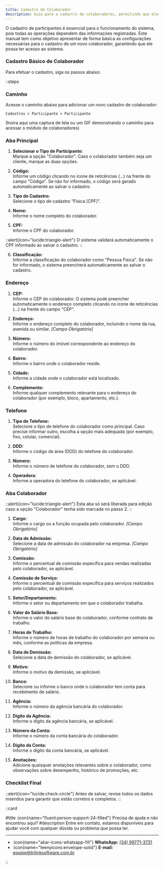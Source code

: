 ```yaml
---
title: Cadastro de Colaborador
description: Guia para o cadastro de colaboradores, permitindo que eles tenham acesso ao sistema.
---
```


O cadastro de participantes é essencial para o funcionamento do sistema, pois todas as operações dependem das informações registradas. Este manual tem como objetivo apresentar de forma básica as configurações necessárias para o cadastro de um novo colaborador, garantindo que ele possa ter acesso ao sistema.

### Cadastro Básico de Colaborador

Para efetuar o cadastro, siga os passos abaixo:

::steps

### Caminho

Acesse o caminho abaixo para adicionar um novo cadastro de colaborador:

`Cadastros > Participante > Participante`

(Insira aqui uma captura de tela ou um GIF demonstrando o caminho para acessar o módulo de colaboradores)

### Aba Principal

1. **Selecionar o Tipo de Participante:**  
   Marque a opção "Colaborador". Caso o colaborador também seja um cliente, marque as duas opções.

2. **Código:**  
   Informe um código clicando no ícone de reticências (...) na frente do campo "Código". Se não for informado, o código será gerado automaticamente ao salvar o cadastro.

3. **Tipo do Cadastro:**  
   Selecione o tipo de cadastro "Física [CPF]".

4. **Nome:**  
   Informe o nome completo do colaborador.

5. **CPF:**  
   Informe o CPF do colaborador.

  ::alert{icon="lucide:triangle-alert"}
    O sistema validará automaticamente o CPF informado ao salvar o cadastro.
  ::

6. **Classificação:**  
   Informe a classificação do colaborador como "Pessoa Física". Se não for informado, o sistema preencherá automaticamente ao salvar o cadastro.

### Endereço

1. **CEP:**  
   Informe o CEP do colaborador. O sistema pode preencher automaticamente o endereço completo clicando no ícone de reticências (...) na frente do campo "CEP".

2. **Endereço:**  
   Informe o endereço completo do colaborador, incluindo o nome da rua, avenida ou similar. *[Campo Obrigatório]*

3. **Número:**  
   Informe o número do imóvel correspondente ao endereço do colaborador.

4. **Bairro:**  
   Informe o bairro onde o colaborador reside.

5. **Cidade:**  
   Informe a cidade onde o colaborador está localizado.

6. **Complemento:**  
   Informe qualquer complemento relevante para o endereço do colaborador (por exemplo, bloco, apartamento, etc.).

### Telefone

1. **Tipo de Telefone:**  
   Selecione o tipo de telefone do colaborador como principal. Caso precise informar outro, escolha a opção mais adequada (por exemplo, fixo, celular, comercial).

2. **DDD:**  
   Informe o código de área (DDD) do telefone do colaborador.

3. **Número:**  
   Informe o número de telefone do colaborador, sem o DDD.

4. **Operadora:**  
   Informe a operadora do telefone do colaborador, se aplicável.

### Aba Colaborador

  ::alert{icon="lucide:triangle-alert"}
  Esta aba só será liberada para edição caso a opção "Colaborador" tenha sido marcada no passo 2.
  ::

1. **Cargo:**  
   Informe o cargo ou a função ocupada pelo colaborador. *[Campo Obrigatório]*

2. **Data de Admissão:**  
   Selecione a data de admissão do colaborador na empresa. *[Campo Obrigatório]*

3. **Comissão:**  
   Informe o percentual de comissão específica para vendas realizadas pelo colaborador, se aplicável.

4. **Comissão de Serviço:**  
   Informe o percentual de comissão específica para serviços realizados pelo colaborador, se aplicável.

5. **Setor/Departamento:**  
   Informe o setor ou departamento em que o colaborador trabalha.

6. **Valor do Salário Base:**  
   Informe o valor do salário base do colaborador, conforme contrato de trabalho.

7. **Horas de Trabalho:**  
   Informe o número de horas de trabalho do colaborador por semana ou mês, conforme as políticas da empresa.

8. **Data de Demissão:**  
   Selecione a data de demissão do colaborador, se aplicável.

9. **Motivo:**  
   Informe o motivo da demissão, se aplicável.

10. **Banco:**  
    Selecione ou informe o banco onde o colaborador tem conta para recebimento de salário.

11. **Agência:**  
    Informe o número da agência bancária do colaborador.

12. **Dígito da Agência:**  
    Informe o dígito da agência bancária, se aplicável.

13. **Número da Conta:**  
    Informe o número da conta bancária do colaborador.

14. **Dígito da Conta:**  
    Informe o dígito da conta bancária, se aplicável.

15. **Anotações:**  
    Adicione quaisquer anotações relevantes sobre o colaborador, como observações sobre desempenho, histórico de promoções, etc.

### Checklist Final

::alert{icon="lucide:check-circle"}
Antes de salvar, revise todos os dados inseridos para garantir que estão corretos e completos.
::

::card

#title
:icon{name="fluent:person-support-24-filled"} Precisa de ajuda e não encontrou aqui?
#description
Entre em contato, estamos disponíveis para ajudar você com qualquer dúvida ou problema que possa ter.

---

- :icon{name="akar-icons-whatsapp-fill"} **WhatsApp:** [(34) 99771-3731](https://wa.me/trilinksoftware)
- :icon{name="teenyicons:envelope-solid"} **E-mail:** [equipe@trilinksoftware.com.br](mailto:equipe@trilinksoftware.com.br)

::

